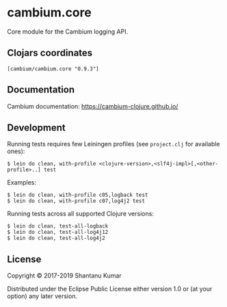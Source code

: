 # cambium.core

Core module for the Cambium logging API.


## Clojars coordinates

`[cambium/cambium.core "0.9.3"]`


## Documentation

Cambium documentation: https://cambium-clojure.github.io/


## Development

Running tests requires few Leiningen profiles (see `project.clj` for available ones):
```shell
$ lein do clean, with-profile <clojure-version>,<slf4j-impl>[,<other-profile>..] test
```

Examples:
```shell
$ lein do clean, with-profile c05,logback test
$ lein do clean, with-profile c07,log4j2 test
```

Running tests across all supported Clojure versions:
```shell
$ lein do clean, test-all-logback
$ lein do clean, test-all-log4j12
$ lein do clean, test-all-log4j2
```


## License

Copyright © 2017-2019 Shantanu Kumar

Distributed under the Eclipse Public License either version 1.0 or (at
your option) any later version.
